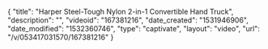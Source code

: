 {
    "title": "Harper Steel-Tough Nylon 2-in-1 Convertible Hand Truck",
    "description": "",
    "videoid": "167381216",
    "date_created": "1531946906",
    "date_modified": "1532360746",
    "type": "captivate",
    "layout": "video",
    "url": "\/v\/053417031570\/167381216"
}